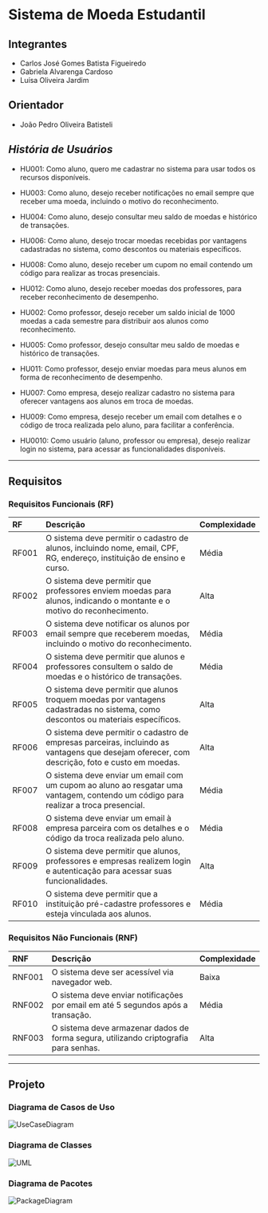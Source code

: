# Sistema de Moeda Estudantil
## Integrantes
* Carlos José Gomes Batista Figueiredo
* Gabriela Alvarenga Cardoso
* Luísa Oliveira Jardim

## Orientador
* João Pedro Oliveira Batisteli


## *História de Usuários*

- HU001: Como aluno, quero me cadastrar no sistema para usar todos os recursos disponíveis.
  
- HU003: Como aluno, desejo receber notificações no email sempre que receber uma moeda, incluindo o motivo do reconhecimento.
  
- HU004: Como aluno, desejo consultar meu saldo de moedas e histórico de transações.
  
- HU006: Como aluno, desejo trocar moedas recebidas por vantagens cadastradas no sistema, como descontos ou materiais específicos.
  
- HU008: Como aluno, desejo receber um cupom no email contendo um código para realizar as trocas presenciais.
  
- HU012: Como aluno, desejo receber moedas dos professores, para receber reconhecimento de desempenho.


- HU002: Como professor, desejo receber um saldo inicial de 1000 moedas a cada semestre para distribuir aos alunos como reconhecimento.
  
- HU005: Como professor, desejo consultar meu saldo de moedas e histórico de transações.
  
- HU011: Como professor, desejo enviar moedas para meus alunos em forma de reconhecimento de desempenho.


- HU007: Como empresa, desejo realizar cadastro no sistema para oferecer vantagens aos alunos em troca de moedas.
  
- HU009: Como empresa, desejo receber um email com detalhes e o código de troca realizada pelo aluno, para facilitar a conferência.
  

- HU0010: Como usuário (aluno, professor ou empresa), desejo realizar login no sistema, para acessar as funcionalidades disponíveis.

---

## Requisitos

### Requisitos Funcionais (RF)

| RF   | Descrição                                                                                      | Complexidade |
|:-----|:----------------------------------------------------------------------------------------------|:------------|
| RF001 | O sistema deve permitir o cadastro de alunos, incluindo nome, email, CPF, RG, endereço, instituição de ensino e curso. | Média |
| RF002 | O sistema deve permitir que professores enviem moedas para alunos, indicando o montante e o motivo do reconhecimento. | Alta |
| RF003 | O sistema deve notificar os alunos por email sempre que receberem moedas, incluindo o motivo do reconhecimento. | Média |
| RF004 | O sistema deve permitir que alunos e professores consultem o saldo de moedas e o histórico de transações. | Média |
| RF005 | O sistema deve permitir que alunos troquem moedas por vantagens cadastradas no sistema, como descontos ou materiais específicos. | Alta |
| RF006 | O sistema deve permitir o cadastro de empresas parceiras, incluindo as vantagens que desejam oferecer, com descrição, foto e custo em moedas. | Alta |
| RF007 | O sistema deve enviar um email com um cupom ao aluno ao resgatar uma vantagem, contendo um código para realizar a troca presencial. | Média |
| RF008 | O sistema deve enviar um email à empresa parceira com os detalhes e o código da troca realizada pelo aluno. | Média |
| RF009 | O sistema deve permitir que alunos, professores e empresas realizem login e autenticação para acessar suas funcionalidades. | Alta |
| RF010 | O sistema deve permitir que a instituição pré-cadastre professores e esteja vinculada aos alunos. | Média |

### Requisitos Não Funcionais (RNF)

| RNF  | Descrição                                                                                      | Complexidade |
|:-----|:----------------------------------------------------------------------------------------------|:------------|
| RNF001 | O sistema deve ser acessível via navegador web.                                              | Baixa       |
| RNF002 | O sistema deve enviar notificações por email em até 5 segundos após a transação.             | Média       |
| RNF003 | O sistema deve armazenar dados de forma segura, utilizando criptografia para senhas.         | Alta        |

---

## Projeto

### Diagrama de Casos de Uso

![UseCaseDiagram]( )

### Diagrama de Classes

![UML]( )

### Diagrama de Pacotes

![PackageDiagram]( )

